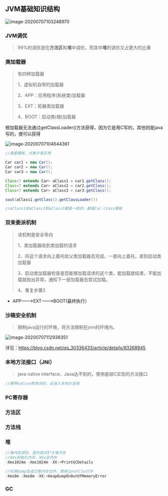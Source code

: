 ## JVM基础知识结构

![image-20200707103248970](http://www.jakuxa.cn:11020/images/2020/07/24/image-20200707103248970.png)

### JVM调优

> 99%的调优是在**方法区**和**堆**中调优，而其中**堆**的调优又占更大的比重



### 类加载器

> 有四种加载器
>
> 1、虚拟机自带的加载器
>
> 2、APP：应用程序(系统类)加载器
>
> 3、EXT：拓展类加载器
>
> 4、BOOT：启动类(根)加载器

根加载器无法通过getClassLoader()方法获得，因为它是用C写的，其他则是java写的，便可以获得

![image-20200707104644361](http://www.jakuxa.cn:11020/images/2020/07/24/image-20200707104644361.png)

```java
//类是模板，对象才是实例

Car car1 = new Car();
Car car2 = new Car();
Car car3 = new Car();

Class<? extends Car> aClass1 = car1.getClass();
Class<? extends Car> aClass2 = car2.getClass();
Class<? extends Car> aClass3 = car3.getClass();

sout(aClass1.getClass().getClassLoader())

//aClass1和aClass2和aClass3都是一样的，都是Car.class模板
```



### 双亲委派机制

> 该机制是安全导向
>
> 1、类加载器收到类加载的请求
>
> 2、将这个请求向上委托给父类加载器去完成，一直向上委托，直到启动类加载器
>
> 3、启动类加载器检查是否能够加载请求的这个类，能加载就结束，不能加载就抛出异常，通知下一层加载器去尝试加载。
>
> 4、重复步骤3

- APP--->EXT--->BOOT(最终执行）



### 沙箱安全机制

> 限制java运行的环境，将方法限制在jvm的环境内。

![image-20200707112938351](http://www.jakuxa.cn:11020/images/2020/07/24/image-20200707112938351.png)

详见：https://blog.csdn.net/qq_30336433/article/details/83268945



### 本地方法接口（JNI）

> java native interface，Java达不到的，使用底层C实现的方法接口

```java
//携带native修饰词的，会进入本地方法栈
```





### PC寄存器



### 方法区





### 方法栈





### **堆**

```java
//堆内存调优，首先尝试扩大堆内存
//Xms初始化内存，Xmx总内存
-Xms1024m -Xmx1024m -XX:+PrintGCDetails
```

```java
//利用dump生成诊断内存文件，使用jprofile打开
-Xms8m -Xmx8m -XX:+HeapDumpOnOutOfMemoryError
```



### GC


